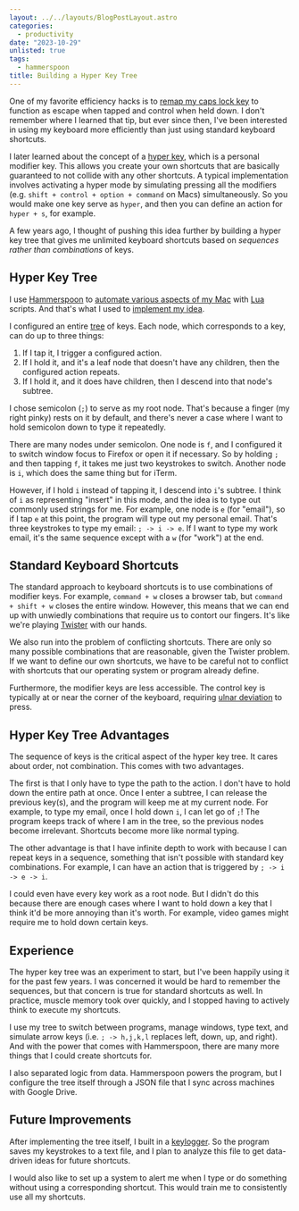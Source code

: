 ```yaml
---
layout: ../../layouts/BlogPostLayout.astro
categories:
  - productivity
date: "2023-10-29"
unlisted: true
tags:
  - hammerspoon
title: Building a Hyper Key Tree
---
```


One of my favorite efficiency hacks is to [remap my caps lock key](https://www.dannyguo.com/blog/remap-caps-lock-to-escape-and-control) to function as
escape when tapped and control when held down. I don't remember where I learned
that tip, but ever since then, I've been interested in using my keyboard more
efficiently than just using standard keyboard shortcuts.

I later learned about the concept of a [hyper
key](https://docs.folivora.ai/docs/1004_hyper_key.html), which is a personal
modifier key. This allows you create your own shortcuts that are basically
guaranteed to not collide with any other shortcuts. A typical implementation
involves activating a hyper mode by simulating pressing all the modifiers (e.g.
`shift + control + option + command` on Macs) simultaneously. So you would make
one key serve as `hyper`, and then you can define an action for `hyper + s`, for
example.

A few years ago, I thought of pushing this idea further by building a hyper key
tree that gives me unlimited keyboard shortcuts based on *sequences rather than
combinations* of keys.

## Hyper Key Tree

I use [Hammerspoon](https://www.hammerspoon.org/) to [automate various aspects
of my
Mac](https://github.com/dguo/dotfiles/blob/main/programs/hammerspoon/init.lua)
with [Lua](https://www.lua.org/about.html) scripts. And that's what I used to
[implement my
idea](https://github.com/dguo/dotfiles/blob/c7906074d196b6840ddac3585e7e912f1a5de53a/programs/hammerspoon/init.lua#L17).

I configured an entire
[tree](https://en.wikipedia.org/wiki/Tree_(data_structure)) of keys. Each node,
which corresponds to a key, can do up to three things:

1. If I tap it, I trigger a configured action.
2. If I hold it, and it's a leaf node that doesn't have any children, then the
   configured action repeats.
3. If I hold it, and it does have children, then I descend into that node's
   subtree.

I chose semicolon (`;`) to serve as my root node. That's because a finger (my right
pinky) rests on it by default, and there's never a case where I want to hold
semicolon down to type it repeatedly.

There are many nodes under semicolon. One node is `f`, and I configured it to
switch window focus to Firefox or open it if necessary. So by holding `;` and
then tapping `f`, it takes me just two keystrokes to switch. Another node is
`i`, which does the same thing but for iTerm.

However, if I hold `i` instead of tapping it, I descend into `i`'s subtree. I
think of `i` as representing "insert" in this mode, and the idea is to type out
commonly used strings for me. For example, one node is `e` (for "email"), so if
I tap `e` at this point, the program will type out my personal email. That's
three keystrokes to type my email: `; -> i -> e`. If I want to type my work
email, it's the same sequence except with a `w` (for "work") at the end.

## Standard Keyboard Shortcuts

The standard approach to keyboard shortcuts is to use combinations of modifier
keys. For example, `command + w` closes a browser tab, but `command + shift + w`
closes the entire window. However, this means that we can end up with unwiedly
combinations that require us to contort our fingers. It's like we're playing
[Twister](https://en.wikipedia.org/wiki/Twister_(game)) with our hands.

We also run into the problem of conflicting shortcuts. There are only so many
possible combinations that are reasonable, given the Twister problem. If we want
to define our own shortcuts, we have to be careful not to conflict with shortcuts
that our operating system or program already define.

Furthermore, the modifier keys are less accessible. The control key is typically
at or near the corner of the keyboard, requiring [ulnar
deviation](https://www.crossfitinvictus.com/blog/simple-solutions-for-poor-wrist-mobility/)
to press.

## Hyper Key Tree Advantages

The sequence of keys is the critical aspect of the hyper key tree. It cares
about order, not combination. This comes with two advantages.

The first is that I only have to type the path to the action. I don't have to
hold down the entire path at once. Once I enter a subtree, I can release the
previous key(s), and the program will keep me at my current node. For example,
to type my email, once I hold down `i`, I can let go of `;`! The program keeps
track of where I am in the tree, so the previous nodes become irrelevant.
Shortcuts become more like normal typing.

The other advantage is that I have infinite depth to work with because I can
repeat keys in a sequence, something that isn't possible with standard key
combinations. For example, I can have an action that is triggered by `; -> i
-> e -> i`.

I could even have every key work as a root node. But I didn't do this because
there are enough cases where I want to hold down a key that I think it'd be more
annoying than it's worth. For example, video games might require me to hold down
certain keys.

## Experience

The hyper key tree was an experiment to start, but I've been happily using it
for the past few years. I was concerned it would be hard to remember the
sequences, but that concern is true for standard shortcuts as well. In practice,
muscle memory took over quickly, and I stopped having to actively think to
execute my shortcuts.

I use my tree to switch between programs, manage windows, type text, and
simulate arrow keys (i.e. `; -> h,j,k,l` replaces left, down, up, and right).
And with the power that comes with Hammerspoon, there are many more things that I
could create shortcuts for.

I also separated logic from data. Hammerspoon powers the program, but I
configure the tree itself through a JSON file that I sync across machines with
Google Drive.

## Future Improvements

After implementing the tree itself, I built in a
[keylogger](https://en.wikipedia.org/wiki/Keystroke_logging). So the program
saves my keystrokes to a text file, and I plan to analyze this file to get
data-driven ideas for future shortcuts.

I would also like to set up a system to alert me when I type or do something
without using a corresponding shortcut. This would train me to consistently use
all my shortcuts.
